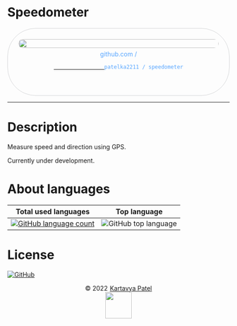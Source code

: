 # Speedometer

<div style="width: 100%;text-align: center;">
    <div title="patelka2211/speedometer on GitHub" style="display: flex;flex-direction: column;align-items: center;justify-content: space-around; max-width: 100vw; margin: auto; padding: 0.6vh;border: 1px solid #b9bbbe99; border-radius: 1.6vh;">
        <img src="https://opengraph.githubassets.com/1fjljefe/patelka2211/speedometer" alt="" style="width: 100%;height: 100%;border-radius: 1vh;">
        <div style="margin: 5px auto;color: #58a6ff;">
            github.com /
            <code>
            <a href="https://github.com/patelka2211/speedometer" title="patelka2211/speedometer on GitHub" target="blank_" style="cursor: pointer;">
                <a href="https://github.com/patelka2211" title="patelka2211 on GitHub" style="text-decoration: none;color: #58a6ff;" target="blank_">patelka2211</a> / <a href="https://github.com/patelka2211/speedometer" title="patelka2211/speedometer on GitHub" style="text-decoration: none;color: #58a6ff;" target="blank_">speedometer</a>
            </a>
        </code>
        </div>
    </div>
</div>

---

# Description

Measure speed and direction using GPS.

Currently under development.

# About languages

|                                                                       Total used languages                                                                        |                                        Top language                                         |
| :---------------------------------------------------------------------------------------------------------------------------------------------------------------: | :-----------------------------------------------------------------------------------------: |
| [![GitHub language count](https://img.shields.io/github/languages/count/patelka2211/speedometer)](https://api.github.com/repos/patelka2211/speedometer/languages) | ![GitHub top language](https://img.shields.io/github/languages/top/patelka2211/speedometer) |

# License

[![GitHub](https://img.shields.io/github/license/patelka2211/speedometer?color=%2359c7fa)](./LICENSE)

<div style="display: flex; flex-direction: column; align-items: center;">
<div style="display: flex; align-items: center;">
&copy; 2022
<a href="https://github.com/patelka2211" title="Kartavya Patel" style="margin-left: 5px;">Kartavya Patel</a>
</div>
<a href="https://github.com/patelka2211" title="Kartavya Patel"><img src="https://avatars.githubusercontent.com/u/82671701?v=4" width="60px"/></a>
</div>
